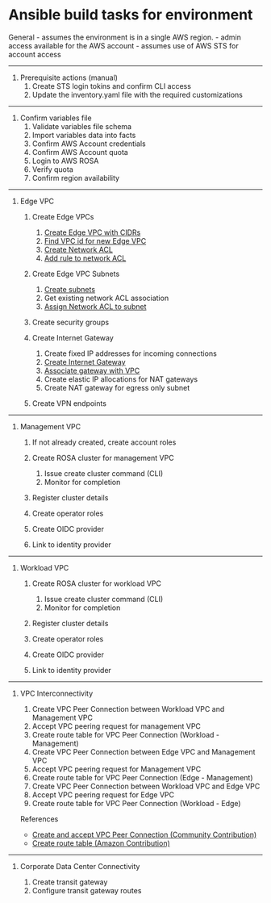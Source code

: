 # Ansible build tasks for environment

General
    - assumes the environment is in a single AWS region.
    - admin access available for the AWS account
    - assumes use of AWS STS for account access

---

1. Prerequisite actions (manual)
    1. Create STS login tokins and confirm CLI access
    1. Update the inventory.yaml file with the required customizations

---

1. Confirm variables file
    1. Validate variables file schema
    1. Import variables data into facts
    1. Confirm AWS Account credentials
    1. Confirm AWS Account quota
    1. Login to AWS ROSA
    1. Verify quota    
    1. Confirm region availability

---

1. Edge VPC
    1. Create Edge VPCs

        1. [Create Edge VPC with CIDRs](https://docs.ansible.com/ansible/latest/collections/amazon/aws/ec2_vpc_net_module.html#ansible-collections-amazon-aws-ec2-vpc-net-module)
        1. [Find VPC id for new Edge VPC](https://docs.ansible.com/ansible/latest/collections/amazon/aws/ec2_vpc_net_info_module.html#ansible-collections-amazon-aws-ec2-vpc-net-info-module)
        1. [Create Network ACL](AWS-CLI-cmds.md#create-network-acl)
        1. [Add rule to network ACL](AWS-CLI-cmds.md#add-rule-to-network-acl)

    1. Create Edge VPC Subnets
        1. [Create subnets](AWS-CLI-cmds.md#create-subnet)
        1. Get existing network ACL association
        1. [Assign Network ACL to subnet](AWS-CLI-cmds.md#change-subnet-acl-association)

    1. Create security groups

    1. Create Internet Gateway

        1. Create fixed IP addresses for incoming connections
        1. [Create Internet Gateway](AWS-CLI-cmds.md#create-internet-gateway)
        1. [Associate gateway with VPC](AWS-CLI-cmds.md#associate-gateway)
        1. Create elastic IP allocations for NAT gateways
        1. Create NAT gateway for egress only subnet

    1. Create VPN endpoints

---

1. Management VPC

    1. If not already created, create account roles
    1. Create ROSA cluster for management VPC

        1. Issue create cluster command (CLI)
        1. Monitor for completion

    1. Register cluster details
    1. Create operator roles
    1. Create OIDC provider
    1. Link to identity provider

---

1. Workload VPC

    1. Create ROSA cluster for workload VPC

        1. Issue create cluster command (CLI)
        1. Monitor for completion

    1. Register cluster details
    1. Create operator roles
    1. Create OIDC provider
    1. Link to identity provider

---

1. VPC Interconnectivity

    1. Create VPC Peer Connection between Workload VPC and Management VPC
    1. Accept VPC peering request for management VPC
    1. Create route table for VPC Peer Connection (Workload - Management)
    1. Create VPC Peer Connection between Edge VPC and Management VPC
    1. Accept VPC peering request for Management VPC
    1. Create route table for VPC Peer Connection (Edge - Management)
    1. Create VPC Peer Connection between Workload VPC and Edge VPC
    1. Accept VPC peering request for Edge VPC
    1. Create route table for VPC Peer Connection (Workload - Edge)

    References
    - [Create and accept VPC Peer Connection (Community Contribution)](https://docs.ansible.com/ansible/latest/collections/community/aws/ec2_vpc_peer_module.html)
    - [Create route table (Amazon Contribution)](https://docs.ansible.com/ansible/latest/collections/amazon/aws/ec2_vpc_route_table_module.html#ansible-collections-amazon-aws-ec2-vpc-route-table-module)

---

1. Corporate Data Center Connectivity

    1. Create transit gateway
    1. Configure transit gateway routes